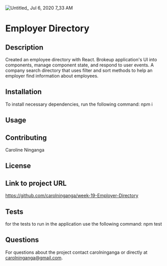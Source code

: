 ![Untitled_ Jul 6, 2020 7_33 AM](https://user-images.githubusercontent.com/33443452/86590519-c23f1800-bf5d-11ea-8c26-91b43efaa59e.gif)
# Employer Directory

## Description
Created an employee directory with React. Brokeup application's UI into components, manage component state, and respond to user events. A company search directory that uses filter and sort methods to help an employer find information about employees.


## Installation

To install necessary dependencies, run the following command:
npm i

## Usage


## Contributing 
Caroline Ninganga

## License


## Link to project URL
https://github.com/carolninganga/week-19-Employer-Directory

## Tests

for the tests to run in the application use the following command:
npm test

## Questions

For questions about the project contact carolninganga or directly at carolninganga@gmail.com.

